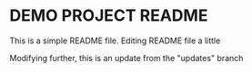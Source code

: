 # DEMO PROJECT README

This is a simple README file.
Editing README file a little

Modifying further, this is an update from the "updates" branch 